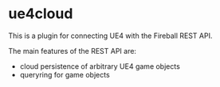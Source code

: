 # ue4cloud

This is a plugin for connecting UE4 with the Fireball REST API. 

The main features of the REST API are:
- cloud persistence of arbitrary UE4 game objects
- queryring for game objects


